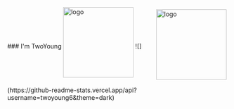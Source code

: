 <img src="https://github-readme-stats.vercel.app/api?username=twoyoung6&show_icons=true" alt="logo" height="160" align="right" style="margin: 5px; margin-bottom: 20px;" />
### I'm TwoYoung
<img src="https://github-profile-trophy.vercel.app/?username=twoyoung6&theme=flat&column=7" alt="logo" height="160" align="center" style="margin: auto; margin-bottom: 20px;" />
![](https://github-readme-stats.vercel.app/api?username=twoyoung6&theme=dark)
